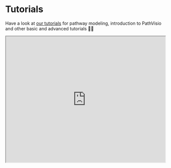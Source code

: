 


# Tutorials

Have a look at [our tutorials](https://pathvisio.org/tutorials) for pathway modeling, introduction to PathVisio and other basic and advanced tutorials 👩‍🏫 

<iframe src="https://pathvisio.org/tutorials" width="100%" height="400px" data-external="1"></iframe>
